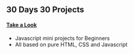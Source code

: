 ## 30 Days 30 Projects
#### [Take a Look](https://itsarman001.github.io/30-Days-30-Projects/)
- Javascript mini projects for Beginners
- All based on pure HTML, CSS and Javascript
